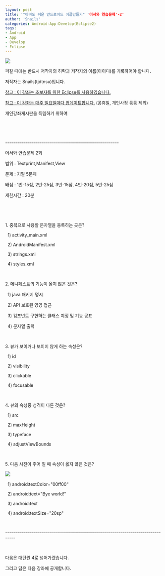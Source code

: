 ```yaml
---
layout: post
title: '"아마도 쉬운 안드로이드 어플만들기" '어서와 연습문제'-2'
author: 'Snails'
categories: Android-App-Develop(Eclipse2)
tags:
- Android
- App
- Develop
- Eclipse
---
```



<script> location.href='https://cafe.naver.com/develoid/274107' ; </script>

<p><img src="https://dthumb-phinf.pstatic.net/?src=%22http%3A%2F%2Fpostfiles3.naver.net%2F20130523_178%2Ftjdtnsu_1369283538974akCh1_JPEG%2Fand.jpg%3Ftype%3Dw2%22&amp;type=cafe_wa740"></p>
<p>퍼갈 때에는 반드시 저작자의 허락과 저작자의 이름(아이디)를 기록하어야 합니다.</p>
<p>저작자는 Snails(tjdtnsu)입니다.</p>
<p><u>참고 : 이 강좌는 초보자를 위한 Eclipse를 사용하였습니다.</u></p>
<p><u>참고 : 이 강좌는 매주 일요일마다 업데이트합니다.</u> (공휴일, 개인사정 등등 제외)</p>
<p>개인강좌게시판을 득템하기 위하여&nbsp;</p>
<p></p>
<p></p>
<p>&nbsp;</p>
<p>&nbsp;</p>
<p>---------------------------------------------------------</p>
<p>어서와 연습문제 2회</p>
<p>범위 : Textprint,Manifest,View</p>
<p>문제 : 지필 5문제</p>
<p>배점 : 1번-15점, 2번-25점, 3번-15점, 4번-20점, 5번-25점</p>
<p>제한시간 : 20분</p>
<p>&nbsp;</p>
<p>&nbsp;</p>
<p>1. 중복으로 사용할 문자열을 등록하는 곳은?</p>
<p>&nbsp; 1) activity_main.xml</p>
<p>&nbsp; 2) AndroidManifest.xml</p>
<p>&nbsp; 3) strings.xml</p>
<p>&nbsp; 4)&nbsp;styles.xml</p>
<p>&nbsp;</p>
<p>2. 메니페스트의 기능이 옳지 않은 것은?</p>
<p>&nbsp; 1) java 패키지 명시</p>
<p>&nbsp; 2) API 보호된 영영 접근</p>
<p>&nbsp; 3) 컴포넌트 구현하는 클래스 지정 및 기능 공표</p>
<p>&nbsp; 4) 문자열 출력</p>
<p>&nbsp;</p>
<p>3. 뷰가 보이거나 보이지 않게 하는 속성은?</p>
<p>&nbsp; 1) id</p>
<p>&nbsp; 2) visibility</p>
<p>&nbsp; 3) clickable</p>
<p>&nbsp; 4) focusable</p>
<p>&nbsp;</p>
<p>4. 뷰의 속성중 성격이 다른 것은?</p>
<p>&nbsp; 1) src</p>
<p>&nbsp; 2) maxHeight</p>
<p>&nbsp; 3) typeface</p>
<p>&nbsp; 4) adjustViewBounds</p>
<p>&nbsp;</p>
<p>5. 다음 사진이 주어 질 때 속성이 옳지 않은 것은?&nbsp;</p>
<p><img src="https://dthumb-phinf.pstatic.net/?src=%22http%3A%2F%2Fblogfiles.naver.net%2F20130707_198%2Ftjdtnsu_1373178936897hzKNB_PNG%2F%25C1%25A6%25B8%25F1_%25BE%25F8%25C0%25BD.png%22&amp;type=cafe_wa740">&nbsp;</p>
<p>&nbsp; 1) android:textColor="00ff00"</p>
<p>&nbsp; 2) android:text="Bye world!"</p>
<p>&nbsp; 3) android:text</p>
<p>&nbsp; 4) android:textSize="20sp"</p>
<p>&nbsp;</p>
<p>-----------------------------------------------------------------------------------</p>
<p>&nbsp;</p>
<p>다음은 대단원 4로 넘어가겠습니다. </p>
<p>그리고 답은 다음 강좌에 공개합니다.</p>
<p>&nbsp;</p>
<!-- Not Allowed Attribute Filtered ( se2_tbl_template="8") -->
